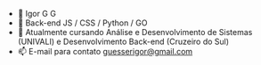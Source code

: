 - 👋 Igor G G
- 👀 Back-end JS / CSS / Python / GO
- 🌱 Atualmente cursando Análise e Desenvolvimento de Sistemas (UNIVALI) e Desenvolvimento Back-end (Cruzeiro do Sul)
- 📫 E-mail para contato guesserigor@gmail.com

<!---
...
--->
